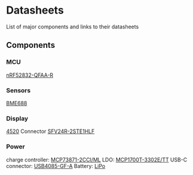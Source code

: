 # Datasheets

List of major components and links to their datasheets

## Components

### MCU
[nRF52832-QFAA-R](https://www.digikey.com/en/products/detail/nordic-semiconductor-asa/NRF52832-QFAA-R/5428659)

### Sensors
[BME688](https://www.digikey.com/en/products/detail/bosch-sensortec/BME688/13681261)

### Display
[4520](https://www.digikey.com/en/products/detail/adafruit-industries-llc/4520/11615417)
Connector [SFV24R-2STE1HLF](https://www.digikey.com/en/products/detail/amphenol-cs-fci/SFV24R-2STE1HLF/2626742?s=N4IgTCBcDaIIIFsAOALApgOwPYBsAEAygGIBqYALAEoC0YBAKgKICMAEgDJEgC6AvkA)

### Power
charge controller: [MCP73871-2CCI/ML](https://www.digikey.com/en/products/detail/microchip-technology/MCP73871-2CCI-ML/1680971?s=N4IgTCBcDaILIGEAKB2AzADhQRgLRgQQEkB6OAGRAF0BfIA)
LDO: [MCP1700T-3302E/TT](https://www.digikey.com/en/products/detail/microchip-technology/MCP1700T-3302E-TT/652676)
USB-C connector: [USB4085-GF-A](https://www.digikey.com/en/products/detail/gct/USB4085-GF-A/9859662?s=N4IgTCBcDaIOIGEAqACAqgZQEIBYAMAHAKwC0cAYiQIIgC6AvkA)
Battery: [LiPo](https://www.electrokit.com/batteri-lipo-3.7v-260mah?gad_source=1&gad_campaignid=17338847491&gbraid=0AAAAAD_OrGP2hAH1Jn-DiUD2DyVcpmYYR&gclid=CjwKCAjwi4PHBhA-EiwAnjTHuWPAu0anlTMyBGGmwHxT0MpQQZ9i0WEkpmb1xTjWcHC8QoYoGGztixoCLqEQAvD_BwE)